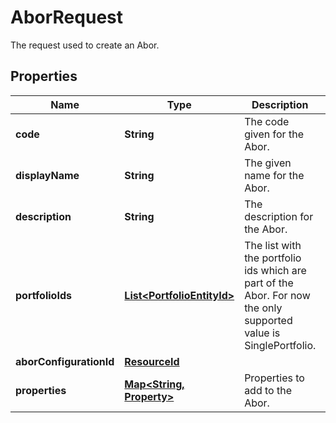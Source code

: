 

# AborRequest

The request used to create an Abor.

## Properties

Name | Type | Description | Notes
------------ | ------------- | ------------- | -------------
**code** | **String** | The code given for the Abor. | 
**displayName** | **String** | The given name for the Abor. | 
**description** | **String** | The description for the Abor. |  [optional]
**portfolioIds** | [**List&lt;PortfolioEntityId&gt;**](PortfolioEntityId.md) | The list with the portfolio ids which are part of the Abor. For now the only supported value is SinglePortfolio. | 
**aborConfigurationId** | [**ResourceId**](ResourceId.md) |  | 
**properties** | [**Map&lt;String, Property&gt;**](Property.md) | Properties to add to the Abor. |  [optional]



